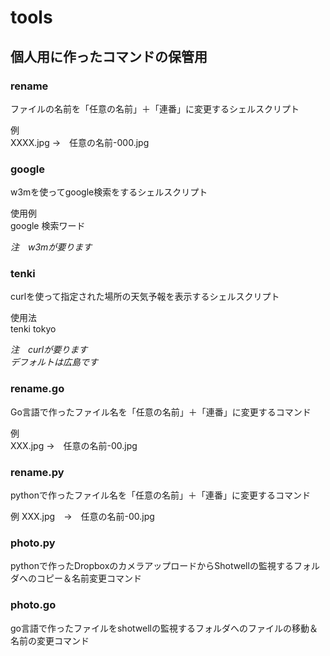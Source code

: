# tools
## 個人用に作ったコマンドの保管用

### rename  
ファイルの名前を「任意の名前」＋「連番」に変更するシェルスクリプト  

例  
XXXX.jpg →　任意の名前-000.jpg  

### google  
w3mを使ってgoogle検索をするシェルスクリプト  

使用例  
google 検索ワード  

_注　w3mが要ります_  

### tenki  
curlを使って指定された場所の天気予報を表示するシェルスクリプト  

使用法  
tenki tokyo

_注　curlが要ります_  
_デフォルトは広島です_  

### rename.go  
Go言語で作ったファイル名を「任意の名前」＋「連番」に変更するコマンド  

例  
XXX.jpg →　任意の名前-00.jpg  

### rename.py
pythonで作ったファイル名を「任意の名前」＋「連番」に変更するコマンド

例
XXX.jpg　→　任意の名前-00.jpg

### photo.py
pythonで作ったDropboxのカメラアップロードからShotwellの監視するフォルダへのコピー＆名前変更コマンド

### photo.go
go言語で作ったファイルをshotwellの監視するフォルダへのファイルの移動＆名前の変更コマンド
